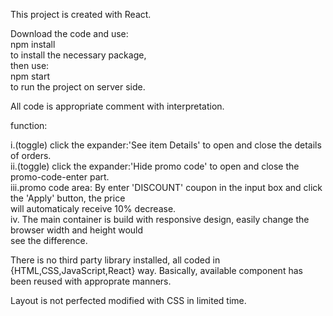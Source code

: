 This project is created with React.

Download the code and use: <br>
npm install<br>
to install the necessary package,<br>
then use:<br>
npm start <br>
to run the project on server side.<br>

All code is appropriate comment with interpretation.<br>

function:<br>

i.(toggle) click the expander:'See item Details' to open and close the details of orders.<br>
ii.(toggle) click the expander:'Hide promo code' to open and close the promo-code-enter part.<br>
iii.promo code area: By enter 'DISCOUNT' coupon in the input box and click the 'Apply' button, the price<br>
will automaticaly receive 10% decrease.<br>
iv. The main container is build with responsive design, easily change the browser width and height would<br>
see the difference.<br>

There is no third party library installed, all coded in {HTML,CSS,JavaScript,React} way. Basically, available component has been reused with approprate manners. 

Layout is not perfected modified with CSS in limited time.














